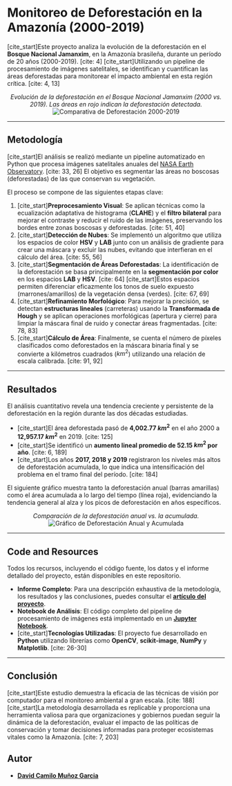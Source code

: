 # Monitoreo de Deforestación en la Amazonía (2000-2019)

[cite_start]Este proyecto analiza la evolución de la deforestación en el **Bosque Nacional Jamanxim**, en la Amazonía brasileña, durante un período de 20 años (2000-2019). [cite: 4] [cite_start]Utilizando un pipeline de procesamiento de imágenes satelitales, se identifican y cuantifican las áreas deforestadas para monitorear el impacto ambiental en esta región crítica. [cite: 4, 13]

<p align="center">
  <i>Evolución de la deforestación en el Bosque Nacional Jamanxim (2000 vs. 2019). Las áreas en rojo indican la deforestación detectada.</i><br>
  <img src="URL_IMAGEN_1_COMPARATIVA_AÑOS" alt="Comparativa de Deforestación 2000-2019"/>
</p>

---

## Metodología

[cite_start]El análisis se realizó mediante un pipeline automatizado en Python que procesa imágenes satelitales anuales del [NASA Earth Observatory](https://earthobservatory.nasa.gov/). [cite: 33, 26] El objetivo es segmentar las áreas no boscosas (deforestadas) de las que conservan su vegetación.

El proceso se compone de las siguientes etapas clave:

1.  [cite_start]**Preprocesamiento Visual**: Se aplican técnicas como la ecualización adaptativa de histograma (**CLAHE**) y el **filtro bilateral** para mejorar el contraste y reducir el ruido de las imágenes, preservando los bordes entre zonas boscosas y deforestadas. [cite: 51, 40]
2.  [cite_start]**Detección de Nubes**: Se implementó un algoritmo que utiliza los espacios de color **HSV** y **LAB** junto con un análisis de gradiente para crear una máscara y excluir las nubes, evitando que interfieran en el cálculo del área. [cite: 55, 56]
3.  [cite_start]**Segmentación de Áreas Deforestadas**: La identificación de la deforestación se basa principalmente en la **segmentación por color** en los espacios **LAB** y **HSV**. [cite: 64] [cite_start]Estos espacios permiten diferenciar eficazmente los tonos de suelo expuesto (marrones/amarillos) de la vegetación densa (verdes). [cite: 67, 69]
4.  [cite_start]**Refinamiento Morfológico**: Para mejorar la precisión, se detectan **estructuras lineales** (carreteras) usando la **Transformada de Hough** y se aplican operaciones morfológicas (apertura y cierre) para limpiar la máscara final de ruido y conectar áreas fragmentadas. [cite: 78, 83]
5.  [cite_start]**Cálculo de Área**: Finalmente, se cuenta el número de píxeles clasificados como deforestados en la máscara binaria final y se convierte a kilómetros cuadrados ($km^2$) utilizando una relación de escala calibrada. [cite: 91, 92]

---

## Resultados

El análisis cuantitativo revela una tendencia creciente y persistente de la deforestación en la región durante las dos décadas estudiadas.

* [cite_start]El área deforestada pasó de **4,002.77 $km^2$** en el año 2000 a **12,957.17 $km^2$** en 2019. [cite: 125]
* [cite_start]Se identificó un **aumento lineal promedio de 52.15 $km^2$ por año**. [cite: 6, 189]
* [cite_start]Los años **2017, 2018 y 2019** registraron los niveles más altos de deforestación acumulada, lo que indica una intensificación del problema en el tramo final del período. [cite: 184]

El siguiente gráfico muestra tanto la deforestación anual (barras amarillas) como el área acumulada a lo largo del tiempo (línea roja), evidenciando la tendencia general al alza y los picos de deforestación en años específicos.

<p align="center">
  <i>Comparación de la deforestación anual vs. la acumulada.</i><br>
  <img src="URL_IMAGEN_2_GRAFICO_ACUMULADO" alt="Gráfico de Deforestación Anual y Acumulada"/>
</p>

---

## Code and Resources

Todos los recursos, incluyendo el código fuente, los datos y el informe detallado del proyecto, están disponibles en este repositorio.

* **Informe Completo**: Para una descripción exhaustiva de la metodología, los resultados y las conclusiones, puedes consultar el **[artículo del proyecto](https://github.com/davidcamilo0710/deforest_amazonia/blob/main/deforest_amazonia.pdf)**.
* **Notebook de Análisis**: El código completo del pipeline de procesamiento de imágenes está implementado en un **[Jupyter Notebook](https://github.com/davidcamilo0710/deforest_amazonia/blob/main/src.ipynb)**.
* [cite_start]**Tecnologías Utilizadas**: El proyecto fue desarrollado en **Python** utilizando librerías como **OpenCV**, **scikit-image**, **NumPy** y **Matplotlib**. [cite: 26-30]

---

## Conclusión

[cite_start]Este estudio demuestra la eficacia de las técnicas de visión por computador para el monitoreo ambiental a gran escala. [cite: 188] [cite_start]La metodología desarrollada es replicable y proporciona una herramienta valiosa para que organizaciones y gobiernos puedan seguir la dinámica de la deforestación, evaluar el impacto de las políticas de conservación y tomar decisiones informadas para proteger ecosistemas vitales como la Amazonía. [cite: 7, 203]

## Autor

* **[David Camilo Muñoz Garcia](https://github.com/davidcamilo0710)**
